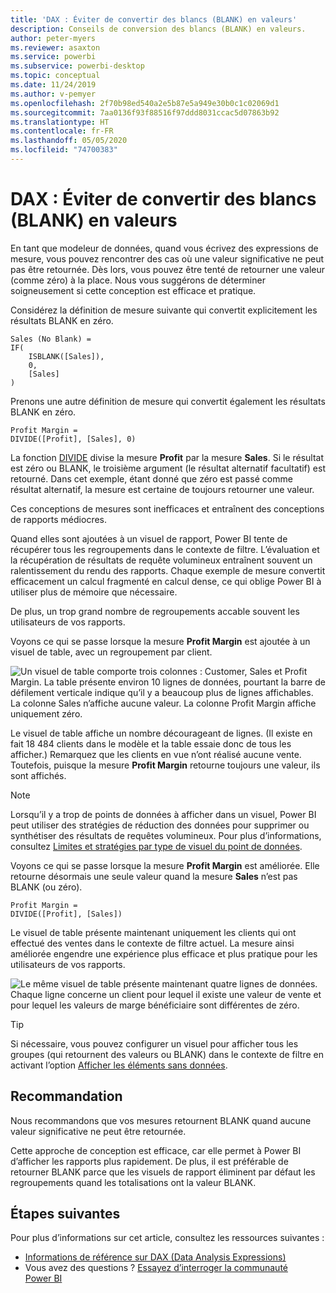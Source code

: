 ```yaml
---
title: 'DAX : Éviter de convertir des blancs (BLANK) en valeurs'
description: Conseils de conversion des blancs (BLANK) en valeurs.
author: peter-myers
ms.reviewer: asaxton
ms.service: powerbi
ms.subservice: powerbi-desktop
ms.topic: conceptual
ms.date: 11/24/2019
ms.author: v-pemyer
ms.openlocfilehash: 2f70b98ed540a2e5b87e5a949e30b0c1c02069d1
ms.sourcegitcommit: 7aa0136f93f88516f97ddd8031ccac5d07863b92
ms.translationtype: HT
ms.contentlocale: fr-FR
ms.lasthandoff: 05/05/2020
ms.locfileid: "74700383"
---
```

# <a name="dax-avoid-converting-blanks-to-values"></a>DAX : Éviter de convertir des blancs (BLANK) en valeurs

En tant que modeleur de données, quand vous écrivez des expressions de mesure, vous pouvez rencontrer des cas où une valeur significative ne peut pas être retournée. Dès lors, vous pouvez être tenté de retourner une valeur (comme zéro) à la place. Nous vous suggérons de déterminer soigneusement si cette conception est efficace et pratique.

Considérez la définition de mesure suivante qui convertit explicitement les résultats BLANK en zéro.

```dax
Sales (No Blank) =
IF(
    ISBLANK([Sales]),
    0,
    [Sales]
)
```

Prenons une autre définition de mesure qui convertit également les résultats BLANK en zéro.

```dax
Profit Margin =
DIVIDE([Profit], [Sales], 0)
```

La fonction [DIVIDE](/dax/divide-function-dax) divise la mesure **Profit** par la mesure **Sales**. Si le résultat est zéro ou BLANK, le troisième argument (le résultat alternatif facultatif) est retourné. Dans cet exemple, étant donné que zéro est passé comme résultat alternatif, la mesure est certaine de toujours retourner une valeur.

Ces conceptions de mesures sont inefficaces et entraînent des conceptions de rapports médiocres.

Quand elles sont ajoutées à un visuel de rapport, Power BI tente de récupérer tous les regroupements dans le contexte de filtre. L’évaluation et la récupération de résultats de requête volumineux entraînent souvent un ralentissement du rendu des rapports. Chaque exemple de mesure convertit efficacement un calcul fragmenté en calcul dense, ce qui oblige Power BI à utiliser plus de mémoire que nécessaire.

De plus, un trop grand nombre de regroupements accable souvent les utilisateurs de vos rapports.

Voyons ce qui se passe lorsque la mesure **Profit Margin** est ajoutée à un visuel de table, avec un regroupement par client.

![Un visuel de table comporte trois colonnes : Customer, Sales et Profit Margin. La table présente environ 10 lignes de données, pourtant la barre de défilement verticale indique qu’il y a beaucoup plus de lignes affichables. La colonne Sales n’affiche aucune valeur. La colonne Profit Margin affiche uniquement zéro.](media/dax-avoid-converting-blank/table-visual-poor.png)

Le visuel de table affiche un nombre décourageant de lignes. (Il existe en fait 18 484 clients dans le modèle et la table essaie donc de tous les afficher.) Remarquez que les clients en vue n’ont réalisé aucune vente. Toutefois, puisque la mesure **Profit Margin** retourne toujours une valeur, ils sont affichés.

> [!NOTE]
> Lorsqu’il y a trop de points de données à afficher dans un visuel, Power BI peut utiliser des stratégies de réduction des données pour supprimer ou synthétiser des résultats de requêtes volumineux. Pour plus d’informations, consultez [Limites et stratégies par type de visuel du point de données](../visuals/power-bi-data-points.md).

Voyons ce qui se passe lorsque la mesure **Profit Margin** est améliorée. Elle retourne désormais une seule valeur quand la mesure **Sales** n’est pas BLANK (ou zéro).

```dax
Profit Margin =
DIVIDE([Profit], [Sales])
```

Le visuel de table présente maintenant uniquement les clients qui ont effectué des ventes dans le contexte de filtre actuel. La mesure ainsi améliorée engendre une expérience plus efficace et plus pratique pour les utilisateurs de vos rapports.

![Le même visuel de table présente maintenant quatre lignes de données. Chaque ligne concerne un client pour lequel il existe une valeur de vente et pour lequel les valeurs de marge bénéficiaire sont différentes de zéro.](media/dax-avoid-converting-blank/table-visual-good.png)

> [!TIP]
> Si nécessaire, vous pouvez configurer un visuel pour afficher tous les groupes (qui retournent des valeurs ou BLANK) dans le contexte de filtre en activant l’option [Afficher les éléments sans données](../desktop-show-items-no-data.md).

## <a name="recommendation"></a>Recommandation

Nous recommandons que vos mesures retournent BLANK quand aucune valeur significative ne peut être retournée.

Cette approche de conception est efficace, car elle permet à Power BI d’afficher les rapports plus rapidement. De plus, il est préférable de retourner BLANK parce que les visuels de rapport éliminent par défaut les regroupements quand les totalisations ont la valeur BLANK.

## <a name="next-steps"></a>Étapes suivantes

Pour plus d’informations sur cet article, consultez les ressources suivantes :

- [Informations de référence sur DAX (Data Analysis Expressions)](/dax/)
- Vous avez des questions ? [Essayez d’interroger la communauté Power BI](https://community.powerbi.com/)
